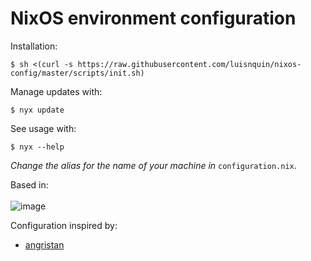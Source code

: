 # NixOS environment configuration

Installation:
```
$ sh <(curl -s https://raw.githubusercontent.com/luisnquin/nixos-config/master/scripts/init.sh)
```

Manage updates with:
```
$ nyx update
```

See usage with:
```
$ nyx --help
```

*Change the alias for the name of your machine in* `configuration.nix`.


Based in:<br /><br />
![image](https://user-images.githubusercontent.com/86449787/183443225-e7442ddf-ab0f-47d1-b712-68a6d1d669c6.png)

Configuration inspired by:
 - [angristan](https://github.com/angristan/nixos-config)

